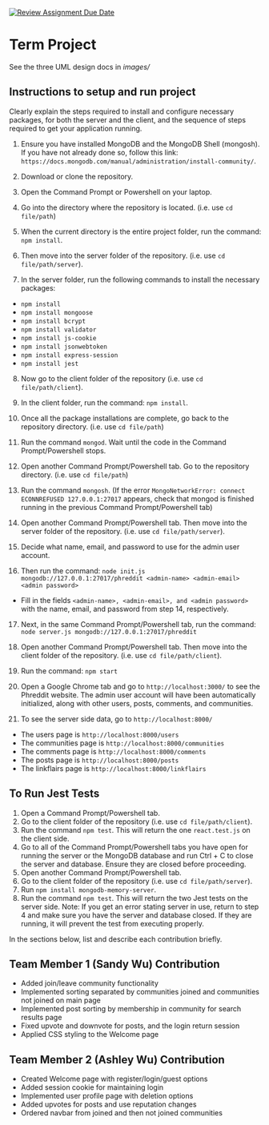 [![Review Assignment Due Date](https://classroom.github.com/assets/deadline-readme-button-22041afd0340ce965d47ae6ef1cefeee28c7c493a6346c4f15d667ab976d596c.svg)](https://classroom.github.com/a/MVUO33FO)
# Term Project

See the three UML design docs in *images/*

## Instructions to setup and run project
Clearly explain the steps required to install and configure necessary packages, for both the server and the client, and the sequence of steps required to get your application running.

1) Ensure you have installed MongoDB and the MongoDB Shell (mongosh). If you have not already done so, follow this link: `https://docs.mongodb.com/manual/administration/install-community/`.

2) Download or clone the repository.

3) Open the Command Prompt or Powershell on your laptop.

4) Go into the directory where the repository is located. (i.e. use `cd file/path`)

5) When the current directory is the entire project folder, run the command: `npm install`.

6) Then move into the server folder of the repository. (i.e. use `cd file/path/server`).

7) In the server folder, run the following commands to install the necessary packages:
- `npm install`
- `npm install mongoose`
- `npm install bcrypt`
- `npm install validator`
- `npm install js-cookie`
- `npm install jsonwebtoken`
- `npm install express-session`
- `npm install jest`

8) Now go to the client folder of the repository (i.e. use `cd file/path/client`).

9) In the client folder, run the command: `npm install`.

10) Once all the package installations are complete, go back to the repository directory. (i.e. use `cd file/path`)

11) Run the command `mongod`. Wait until the code in the Command Prompt/Powershell stops.

12) Open another Command Prompt/Powershell tab. Go to the repository directory. (i.e. use `cd file/path`)

13) Run the command `mongosh`. (If the error `MongoNetworkError: connect ECONNREFUSED 127.0.0.1:27017` appears, check that mongod is finished running in the previous Command Prompt/Powershell tab)

14) Open another Command Prompt/Powershell tab. Then move into the server folder of the repository. (i.e. use `cd file/path/server`).

15) Decide what name, email, and password to use for the admin user account. 

16) Then run the command: `node init.js mongodb://127.0.0.1:27017/phreddit <admin-name> <admin-email> <admin password>`
- Fill in the fields `<admin-name>, <admin-email>, and <admin password>` with the name, email, and password from step 14, respectively.

17) Next, in the same Command Prompt/Powershell tab, run the command: `node server.js mongodb://127.0.0.1:27017/phreddit`

18) Open another Command Prompt/Powershell tab. Then move into the client folder of the repository. (i.e. use `cd file/path/client`).

19) Run the command: `npm start`

20) Open a Google Chrome tab and go to `http://localhost:3000/` to see the Phreddit website. The admin user account will have been automatically initialized, along with other users, posts, comments, and communities.

21) To see the server side data, go to `http://localhost:8000/`
- The users page is `http://localhost:8000/users`
- The communities page is `http://localhost:8000/communities`
- The comments page is `http://localhost:8000/comments`
- The posts page is `http://localhost:8000/posts`
- The linkflairs page is `http://localhost:8000/linkflairs`


## To Run Jest Tests

1) Open a Command Prompt/Powershell tab.
2) Go to the client folder of the repository (i.e. use `cd file/path/client`).
3) Run the command `npm test`. This will return the one `react.test.js` on the client side.
4) Go to all of the Command Prompt/Powershell tabs you have open for running the server or the MongoDB database and run Ctrl + C to close the server and database. Ensure they are closed before proceeding. 
4) Open another Command Prompt/Powershell tab.
5) Go to the client folder of the repository (i.e. use `cd file/path/server`).
6) Run `npm install mongodb-memory-server`.
7) Run the command `npm test`. This will return the two Jest tests on the server side.
Note: If you get an error stating server in use, return to step 4 and make sure you have the server and database closed. If they are running, it will prevent the test from executing properly.


In the sections below, list and describe each contribution briefly.

## Team Member 1 (Sandy Wu) Contribution
- Added join/leave community functionality
- Implemented sorting separated by communities joined and communities not joined on main page
- Implemented post sorting by membership in community for search results page
- Fixed upvote and downvote for posts, and the login return session
- Applied CSS styling to the Welcome page

## Team Member 2 (Ashley Wu) Contribution
- Created Welcome page with register/login/guest options
- Added session cookie for maintaining login
- Implemented user profile page with deletion options
- Added upvotes for posts and use reputation changes
- Ordered navbar from joined and then not joined communities

